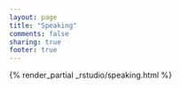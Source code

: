 ```yaml
---
layout: page
title: "Speaking"
comments: false
sharing: true
footer: true
---
```


{% render_partial _rstudio/speaking.html %}
